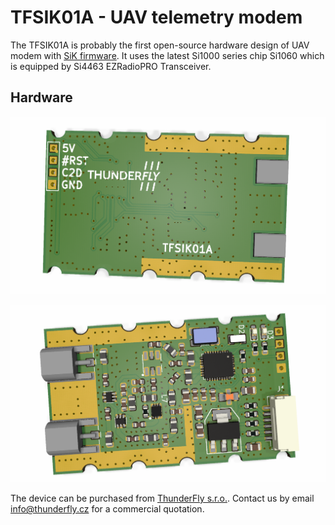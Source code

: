 # TFSIK01A - UAV telemetry modem

The TFSIK01A is probably the first open-source hardware design of UAV modem with [SiK firmware](https://github.com/ThunderFly-aerospace/SiK). It uses the latest Si1000 series chip Si1060 which is equipped by Si4463 EZRadioPRO Transceiver.

## Hardware

![TFSIK01A bottom view](doc/img/TFSIK01A_render_bottom.png)

![TFSIK01A top view](doc/img/TFSIK01A_render_top.png) 


The device can be purchased from [ThunderFly s.r.o.](https://www.thunderfly.cz/). Contact us by email info@thunderfly.cz for a commercial quotation.
